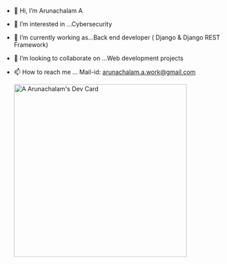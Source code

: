 - 👋 Hi, I’m Arunachalam A
- 👀 I’m interested in ...Cybersecurity
- 🌱 I’m currently working as...Back end developer ( Django & Django REST Framework)
- 💞️ I’m looking to collaborate on ...Web development projects
- 📫 How to reach me ... Mail-id: arunachalam.a.work@gmail.com

  <a href="https://app.daily.dev/aarunachalam"><img src="https://api.daily.dev/devcards/b5f8f22807c84e8ea2ee7b571af49848.png?r=ynu" width="400" alt="A Arunachalam's Dev Card"/></a>

<!---
Phoenixgoku007/Phoenixgoku007 is a ✨ special ✨ repository because its `README.md` (this file) appears on your GitHub profile.
You can click the Preview link to take a look at your changes.
--->
